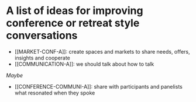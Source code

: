 # A list of ideas for improving conference or retreat style conversations

- [[MARKET-CONF-A]]: create spaces and markets to share needs, offers, insights and cooperate 
- [[COMMUNICATION-A]]: we should talk about how to talk




*Maybe*
- [[CONFERENCE-COMMUNI-A]]: share with participants and panelists what resonated when they spoke 